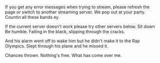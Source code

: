 If you get any error messages when trying to stream, please refresh the page or switch to another streaming server. We pop out at your party. Countin all these bands ey.

If the current server doesn't work please try other servers below. Sit down Be humble. Falling in the black, slipping through the cracks.

And his alarm went off to wake him but he didn't make it to the Rap Olympics. Slept through his plane and he missed it.

Chances thrown. Nothing's free. What has come over me.